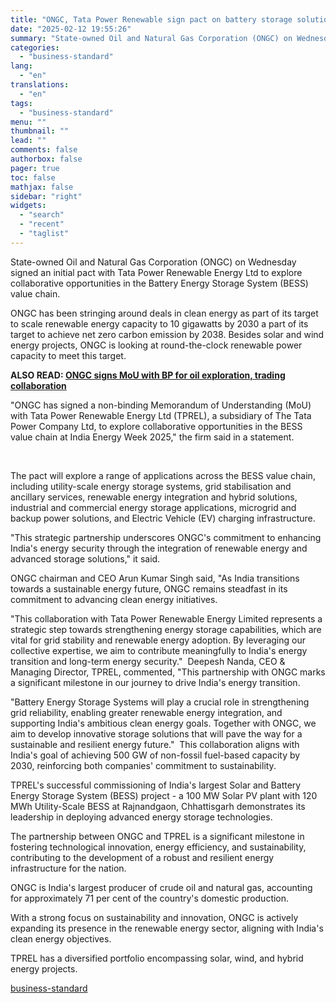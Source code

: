 ```yaml
---
title: "ONGC, Tata Power Renewable sign pact on battery storage solutions"
date: "2025-02-12 19:55:26"
summary: "State-owned Oil and Natural Gas Corporation (ONGC) on Wednesday signed an initial pact with Tata Power Renewable Energy Ltd to explore collaborative opportunities in the Battery Energy Storage System (BESS) value chain. ONGC has been stringing around deals in clean energy as part of its target to scale renewable energy..."
categories:
  - "business-standard"
lang:
  - "en"
translations:
  - "en"
tags:
  - "business-standard"
menu: ""
thumbnail: ""
lead: ""
comments: false
authorbox: false
pager: true
toc: false
mathjax: false
sidebar: "right"
widgets:
  - "search"
  - "recent"
  - "taglist"
---
```


State-owned Oil and Natural Gas Corporation (ONGC) on Wednesday signed an initial pact with Tata Power Renewable Energy Ltd to explore collaborative opportunities in the Battery Energy Storage System (BESS) value chain.

ONGC has been stringing around deals in clean energy as part of its target to scale renewable energy capacity to 10 gigawatts by 2030 a part of its target to achieve net zero carbon emission by 2038. Besides solar and wind energy projects, ONGC is looking at round-the-clock renewable power capacity to meet this target. 

**ALSO READ: [ONGC signs MoU with BP for oil exploration, trading collaboration](/companies/news/ongc-signs-mou-with-bp-for-oil-exploration-trading-collaboration-125021001084_1.html)** 

"ONGC has signed a non-binding Memorandum of Understanding (MoU) with Tata Power Renewable Energy Ltd (TPREL), a subsidiary of The Tata Power Company Ltd, to explore collaborative opportunities in the BESS value chain at India Energy Week 2025," the firm said in a statement.

 

The pact will explore a range of applications across the BESS value chain, including utility-scale energy storage systems, grid stabilisation and ancillary services, renewable energy integration and hybrid solutions, industrial and commercial energy storage applications, microgrid and backup power solutions, and Electric Vehicle (EV) charging infrastructure.

"This strategic partnership underscores ONGC's commitment to enhancing India's energy security through the integration of renewable energy and advanced storage solutions," it said.

ONGC chairman and CEO Arun Kumar Singh said, "As India transitions towards a sustainable energy future, ONGC remains steadfast in its commitment to advancing clean energy initiatives.

"This collaboration with Tata Power Renewable Energy Limited represents a strategic step towards strengthening energy storage capabilities, which are vital for grid stability and renewable energy adoption. By leveraging our collective expertise, we aim to contribute meaningfully to India's energy transition and long-term energy security." 
Deepesh Nanda, CEO & Managing Director, TPREL, commented, "This partnership with ONGC marks a significant milestone in our journey to drive India's energy transition.

"Battery Energy Storage Systems will play a crucial role in strengthening grid reliability, enabling greater renewable energy integration, and supporting India's ambitious clean energy goals. Together with ONGC, we aim to develop innovative storage solutions that will pave the way for a sustainable and resilient energy future." 
This collaboration aligns with India's goal of achieving 500 GW of non-fossil fuel-based capacity by 2030, reinforcing both companies' commitment to sustainability.

TPREL's successful commissioning of India's largest Solar and Battery Energy Storage System (BESS) project - a 100 MW Solar PV plant with 120 MWh Utility-Scale BESS at Rajnandgaon, Chhattisgarh demonstrates its leadership in deploying advanced energy storage technologies.

The partnership between ONGC and TPREL is a significant milestone in fostering technological innovation, energy efficiency, and sustainability, contributing to the development of a robust and resilient energy infrastructure for the nation.

ONGC is India's largest producer of crude oil and natural gas, accounting for approximately 71 per cent of the country's domestic production.

With a strong focus on sustainability and innovation, ONGC is actively expanding its presence in the renewable energy sector, aligning with India's clean energy objectives.

TPREL has a diversified portfolio encompassing solar, wind, and hybrid energy projects.

[business-standard](https://www.business-standard.com/companies/news/ongc-tata-power-renewable-sign-pact-on-battery-storage-solutions-125021201045_1.html)
